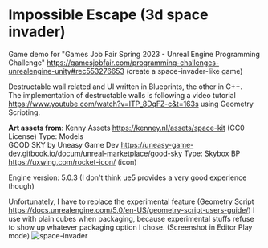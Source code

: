 # Impossible Escape (3d space invader)
 Game demo for "Games Job Fair Spring 2023 - Unreal Engine Programming Challenge" https://gamesjobfair.com/programming-challenges-unrealengine-unity#rec553276653 (create a space-invader-like game)

Destructable wall related and UI written in Blueprints, the other in C++.  
The implementation of destructable walls is following a video tutorial https://www.youtube.com/watch?v=ITP_8DqFZ-c&t=163s using Geometry Scripting.

**Art assets from**:
Kenny Assets https://kenney.nl/assets/space-kit (CC0 License) Type: Models  
GOOD SKY by Uneasy Game Dev https://uneasy-game-dev.gitbook.io/docum/unreal-marketplace/good-sky Type: Skybox BP  
https://uxwing.com/rocket-icon/ (icon)



Engine version: 5.0.3 (I don't think ue5 provides a very good experience though)


Unfortunately, I have to replace the experimental feature (Geometry Script https://docs.unrealengine.com/5.0/en-US/geometry-script-users-guide/) I use with plain cubes when packaging, because experimental stuffs refuse to show up whatever packaging option I chose.
(Screenshot in Editor Play mode) 
![space-invader](https://user-images.githubusercontent.com/33090166/232606864-62c52692-8632-4394-a234-67b9ee9a8683.PNG)

